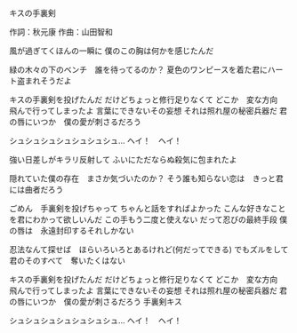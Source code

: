 キスの手裏剣

作詞：秋元康
作曲：山田智和

風が過ぎてくほんの一瞬に
僕のこの胸は何かを感じたんだ

緑の木々の下のベンチ　誰を待ってるのか？
夏色のワンピースを着た君にハート盗まれそうだよ

キスの手裏剣を投げたんだ
だけどちょっと修行足りなくて
どこか　変な方向　飛んで行ってしまったよ
言葉にできないその妄想
それは照れ屋の秘密兵器だ
君の唇にいつか　僕の愛が刺さるだろう

シュシュシュシュシュシュシュ…
ヘイ！　ヘイ！

強い日差しがキラリ反射して
ふいにただならぬ殺気に包まれたよ

隠れていた僕の存在　まさか気づいたのか？
そう誰も知らない恋は　きっと君には曲者だろう

ごめん　手裏剣を投げちゃって
ちゃんと話をすればよかった
こんな好きなことを君にわかって欲しいんだ
この手もう二度と使えない
だって忍びの最終手段
僕の唇は　永遠封印するそれしかない

忍法なんて探せば　ほらいろいろとあるけれど(何だってできる)
でもズルをして　君のそのすべて　奪いたくはない

キスの手裏剣を投げたんだ
だけどちょっと修行足りなくて
どこか　変な方向　飛んで行ってしまったよ
言葉にできないその妄想
それは照れ屋の秘密兵器だ
君の唇にいつか　僕の愛が刺さるだろう
手裏剣キス

シュシュシュシュシュシュシュ…
ヘイ！　ヘイ！